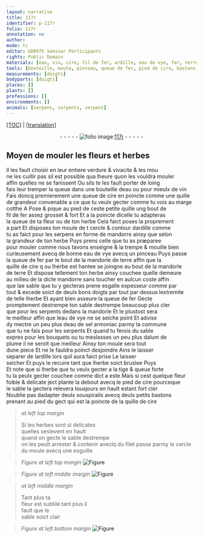 ```yaml
---
layout: narrative
title: 117r
identifier: p-117r
folio: 117r
annotation: no
author:
mode: tc
editor: GR8975 Seminar Participants
rights: Public Domain
materials: [eau, vin, cire, fil de fer, ardille, eau de vye, fer, terre, eau de sel armoniac, la commune, alum de plume]
tools: [bouteille, moule, pinceau, queue de fer, pied de cire, bastons, quille de cire, filet, esguille]
measurements: [doigts]
bodyparts: [doigts]
places: []
plants: []
professions: []
environments: []
animals: [serpens, serpents, serpent]
---
```


<p><a href="{{ site.baseurl }}/diplomatic/">[TOC]</a> | <a href="{{ site.baseurl }}/texts/p-117r_tl/" target="_blank">[translation]</a></p><div class="folio" align="center">- - - - - <a href="http://gallica.bnf.fr/ark:/12148/btv1b10500001g/f239.image" target="_blank"><img src="https://cu-mkp.github.io/2017-workshop-edition/assets/photo-icon.png" alt="folio image: " style="display:inline-block; margin-bottom:-3px;"/>117r</a> - - - - - </div>  
  

## Moyen de mouler les fleurs et herbes

 
Il les fault choisir en leur entiere verdure & vivacite & <span class="del">les mou</span><br/> ne les cuillir pas sil est possible qua lheure quon les vouldra mouler<br/> affin quelles ne se fanissent Ou sils te les fault porter de loing<br/> fais leur tremper la queue dans une <span class="tl">bouteille</span> <span class="add">d<span class="m">eau</span></span> ou pour mieulx de <span class="m">vin</span><br/> Fais doncq premierement une queue de <span class="m">cire</span> en poincte co<span class="exp">mm</span>e une quille<br/> de grandeur convenable a ce que tu veulx gecter co<span class="exp">mm</span>e tu vois au marge<br/> cotthe A Pose & pique au pied de ceste petite quille ung bout de<br/> <span class="m">fil de fer</span> assez grosset & fort Et a la poincte dicelle tu adapteras<br/> la queue de ta fleur ou de ton herbe Cela faict poses la proprem<span class="exp">ent</span><br/> a part Et disposes ton <span class="del"><span class="tl">moule</span> de t</span> cercle & contour d<span class="m">ardille</span> co<span class="exp">mm</span>e<br/> tu as faict pour les <span class="al">serpens</span> en forme de <span class="mu">mandorre</span> <span class="del">ainsy que</span> selon<br/> la grandeur de ton herbe Puys prens celle que tu as præparee<br/> pour mouler co<span class="exp">mm</span>e nous tavons enseigne & la trempe & mouille bien<br/> curieusement avecq de bonne <span class="m">eau <span class="add">de vye</span></span> avecq un <span class="tl">pinceau</span> Puys passe<br/> la <span class="tl">queue de <span class="m">fer</span></span> par le bout de la <span class="mu">mandorle</span> de <span class="m">terre</span> affin que la<br/> quille de <span class="m">cire</span> <span class="del">q</span> ou lherbe est hantee se joingne au bout de la <span class="mu">mandorle</span><br/> de <span class="m">terre</span> Et dispose tellement ton herbe ainsy couchee quelle demeure<br/> au milieu de la dicte <span class="mu">mandorre</span> sans toucher en aulcun coste affin<br/> que l<span class="del">a</span>e sable que tu y gecteras prene esgalle espesseur <span class="del">co<span class="exp">mm</span>e</span> par<br/> tout & <span class="add">excede</span> soict de deulx bons <span class="ms"><span class="bp">doigts</span></span> par tout par dessus lextremite<br/> de <span class="del">telle</span> lherbe Et ayant bien asseure la <span class="tl">queue de <span class="m">fer</span></span> Gecte<br/> promptement <span class="del">destrempe</span> ton sable destrempe beaucoup plus cler<br/> que pour les <span class="al">serpents</span> dedans la <span class="mu">mandorle</span> Et le plustost sera<br/> le meilleur affin que l<span class="m">eau de vye</span> ne se seiche point Et advise<br/> dy mectre un peu plus d<span class="m">eau de sel armoniac</span> parmy <span class="m">la commune</span><br/> que tu ne fais pour les <span class="al">serpent</span>s Et quand tu ferois du sable<br/> expres pour les bouquets ou tu meslasses un peu plus d<span class="m">alum de<br/> plume</span> il ne seroit que meilleur Ainsy ton <span class="tl">moule</span> sera tout<br/> dune piece Et ne le fauldra poinct desjoindre Ains le <span class="del">laisser</span><br/> separer de l<span class="m">ardille</span> lors quil aura faict prise Le laisser<br/> seicher Et puys le recuire tant que lherbe soict bruslee <span class="del">Puys</span><br/> Et note que si lherbe que tu veulx gecter a la tige & queue forte<br/> tu la peulx gecter couchee co<span class="exp">mm</span>e dict a este Mais si cest quelque <span class="add">fleur</span><br/> foible & delicate <span class="del">ject</span> plante la debout avecq le <span class="tl">pied de <span class="m">cire</span></span> pourceque<br/> le sable la <span class="del">gectera</span> relevera tousjours en hault esta<span class="exp">n</span>t fort cler<br/> Noublie pas dadapter deulx souspirails avecq deulx petits <span class="tl">bastons</span><br/> prenant au pied du gect qui est la poincte de la <span class="tl">quille de <span class="m">cire</span></span>
 
> *at left top margin*
> 
> 
>   Si les herbes sont si delicates<br/> quelles seslevent en hault<br/> quand on gecte le sable destrempe<br/> on les peult arrester & contenir aveclq du <span class="tl">filet</span> passe parmy le cercle du <span class="tl">moule</span> avecq une <span class="tl">esguille</span>
 
> *Figure*
> *at left top margin*
> <a href="https://drive.google.com/open?id=0B9-oNrvWdlO5WnpBbm8wN2gyTWs" target="_blank"><img src="https://cu-mkp.github.io/GR8975-edition/assets/photo-icon.png" alt="Figure" style="display:inline-block; margin-bottom:-3px;"/></a>
 
> *Figure*
> *at left middle margin*
> <a href="https://drive.google.com/open?id=0B9-oNrvWdlO5VURRYzlWOFByNzQ" target="_blank"><img src="https://cu-mkp.github.io/GR8975-edition/assets/photo-icon.png" alt="Figure" style="display:inline-block; margin-bottom:-3px;"/></a>
 
> *at left middle margin*
> 
> 
>   Tant plus ta<br/> fleur est subtile tant plus il<br/> fault que le<br/> sable soict clair
 
> *Figure*
> *at left bottom margin*
> <a href="https://drive.google.com/open?id=0B9-oNrvWdlO5dVB5bzVUWWJuS0U" target="_blank"><img src="https://cu-mkp.github.io/GR8975-edition/assets/photo-icon.png" alt="Figure" style="display:inline-block; margin-bottom:-3px;"/></a>
 
